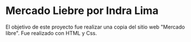 # Mercado Liebre por Indra Lima

El objetivo de este proyecto fue realizar una copia del sitio web "Mercado libre".
Fue realizado con HTML y Css.
